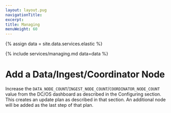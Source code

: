 ```yaml
---
layout: layout.pug
navigationTitle:
excerpt:
title: Managing
menuWeight: 60
---
```

{% assign data = site.data.services.elastic %}

{% include services/managing.md data=data %}

# Add a Data/Ingest/Coordinator Node

Increase the `DATA_NODE_COUNT`/`INGEST_NODE_COUNT`/`COORDINATOR_NODE_COUNT` value from the DC/OS dashboard as described in the Configuring section. This creates an update plan as described in that section. An additional node will be added as the last step of that plan.
